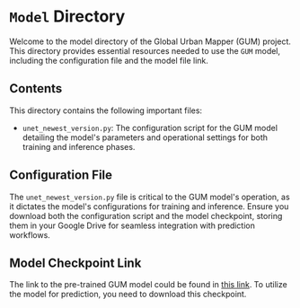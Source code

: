 # `Model` Directory

Welcome to the model directory of the Global Urban Mapper (GUM) project. This directory provides essential resources needed to use the `GUM` model, including the configuration file and the model file link.

## Contents

This directory contains the following important files:

- `unet_newest_version.py`: The configuration script for the GUM model detailing the model's parameters and operational settings for both training and inference phases.

## Configuration File

The `unet_newest_version.py` file is critical to the GUM model's operation, as it dictates the model's configurations for training and inference. Ensure you download both the configuration script and the model checkpoint, storing them in your Google Drive for seamless integration with prediction workflows.

## Model Checkpoint Link
The link to the pre-trained GUM model could be found in [this link](https://drive.google.com/file/d/1L4sxlBJW_T1C84i_EnhEeZEKfE4g9rl7/view?usp=sharing). To utilize the model for prediction, you need to download this checkpoint.
